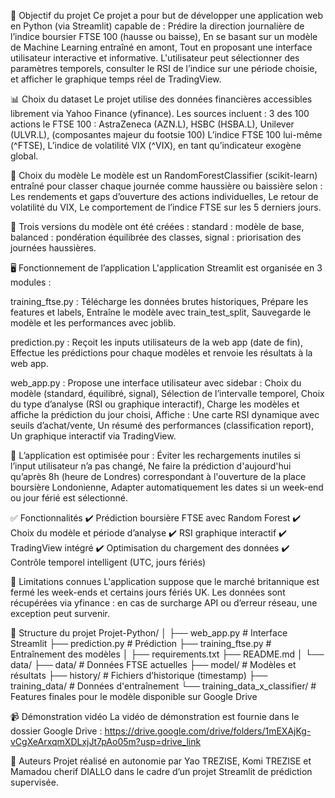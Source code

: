 🎯 Objectif du projet
Ce projet a pour but de développer une application web en Python (via Streamlit) capable de :
Prédire la direction journalière de l’indice boursier FTSE 100 (hausse ou baisse),
En se basant sur un modèle de Machine Learning entraîné en amont,
Tout en proposant une interface utilisateur interactive et informative.
L'utilisateur peut sélectionner des paramètres temporels, consulter le RSI de l’indice sur une période choisie, et afficher le graphique temps réel de TradingView.

📊 Choix du dataset
Le projet utilise des données financières accessibles librement via Yahoo Finance (yfinance). Les sources incluent :
3 des 100 actions le FTSE 100 : AstraZeneca (AZN.L), HSBC (HSBA.L), Unilever (ULVR.L), (composantes majeur du footsie 100)
L’indice FTSE 100 lui-même (^FTSE),
L’indice de volatilité VIX (^VIX), en tant qu’indicateur exogène global.

🧠 Choix du modèle
Le modèle est un RandomForestClassifier (scikit-learn) entraîné pour classer chaque journée comme haussière ou baissière selon :
Les rendements et gaps d’ouverture des actions individuelles,
Le retour de volatilité du VIX,
Le comportement de l’indice FTSE sur les 5 derniers jours.

🔧 Trois versions du modèle ont été créées :
standard : modèle de base,
balanced : pondération équilibrée des classes,
signal : priorisation des journées haussières.

🖥️ Fonctionnement de l’application
L'application Streamlit est organisée en 3 modules :

training_ftse.py :
Télécharge les données brutes historiques,
Prépare les features et labels,
Entraîne le modèle avec train_test_split,
Sauvegarde le modèle et les performances avec joblib.

prediction.py :
Reçoit les inputs utilisateurs de la web app (date de fin),
Effectue les prédictions pour chaque modèles et renvoie les résultats à la web app.

web_app.py :
Propose une interface utilisateur avec sidebar :
Choix du modèle (standard, équilibré, signal),
Sélection de l’intervalle temporel,
Choix du type d’analyse (RSI ou graphique interactif),
Charge les modèles et affiche la prédiction du jour choisi,
Affiche :
Une carte RSI dynamique avec seuils d’achat/vente,
Un résumé des performances (classification report),
Un graphique interactif via TradingView.

📌 L’application est optimisée pour :
Éviter les rechargements inutiles si l’input utilisateur n’a pas changé,
Ne faire la prédiction d'aujourd'hui qu’après 8h (heure de Londres) correspondant à l'ouverture de la place boursière Londonienne,
Adapter automatiquement les dates si un week-end ou jour férié est sélectionné.

✅ Fonctionnalités
✔️ Prédiction boursière FTSE avec Random Forest
✔️ Choix du modèle et période d’analyse
✔️ RSI graphique interactif
✔️ TradingView intégré
✔️ Optimisation du chargement des données
✔️ Contrôle temporel intelligent (UTC, jours fériés)

🚫 Limitations connues
L'application suppose que le marché britannique est fermé les week-ends et certains jours fériés UK.
Les données sont récupérées via yfinance : en cas de surcharge API ou d’erreur réseau, une exception peut survenir.

📁 Structure du projet
Projet-Python/
│
├── web_app.py                  # Interface Streamlit
├── prediction.py               # Prédiction
├── training_ftse.py            # Entraînement des modèles
│
├── requirements.txt
├── README.md
│
└── data/
    ├── data/                   # Données FTSE actuelles
    ├── model/                  # Modèles et résultats
    ├── history/                # Fichiers d’historique (timestamp)
    ├── training_data/          # Données d'entraînement
    └── training_data_x_classifier/ # Features finales pour le modèle disponible sur Google Drive
    
📹 Démonstration vidéo
La vidéo de démonstration est fournie dans le dossier Google Drive : https://drive.google.com/drive/folders/1mEXAjKg-vCgXeArxqmXDLxjJt7pAo05m?usp=drive_link

📌 Auteurs
Projet réalisé en autonomie par Yao TREZISE, Komi TREZISE et Mamadou cherif DIALLO dans le cadre d’un projet Streamlit de prédiction supervisée.


